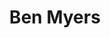 ---
title: 'Ben Myers'
url: 'https://benmyers.dev'
tags: ['a11y', 'HTML', 'Eleventy', 'speaker', 'writer', 'streamer']
updatesFeed: 'https://benmyers.dev/feed.xml'
nsfw: false
rss: true
---